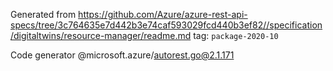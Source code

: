 Generated from https://github.com/Azure/azure-rest-api-specs/tree/3c764635e7d442b3e74caf593029fcd440b3ef82//specification/digitaltwins/resource-manager/readme.md tag: `package-2020-10`

Code generator @microsoft.azure/autorest.go@2.1.171


